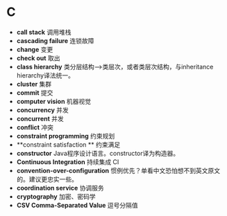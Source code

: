 # C
- **call stack** 调用堆栈
- **cascading failure** 连锁故障
- **change** 变更
- **check out** 取出
- **class hierarchy** 类分层结构-->类层次，或者类层次结构，与inheritance hierarchy译法统一。
- **cluster** 集群
- **commit** 提交
- **computer vision** 机器视觉
- **concurrency** 并发
- **concurrent** 并发
- **conflict** 冲突
- **constraint programming** 约束规划
- **constraint satisfaction ** 约束满足
- **constructor** Java程序设计语言。constructor译为构造器。
- **Continuous Integration** 持续集成 CI
- **convention-over-configuration**     惯例优先？单看中文恐怕想不到英文原文的。建议更忠实一些。
- **coordination service** 协调服务
- **cryptography** 加密、密码学
- **CSV Comma-Separated Value** 逗号分隔值